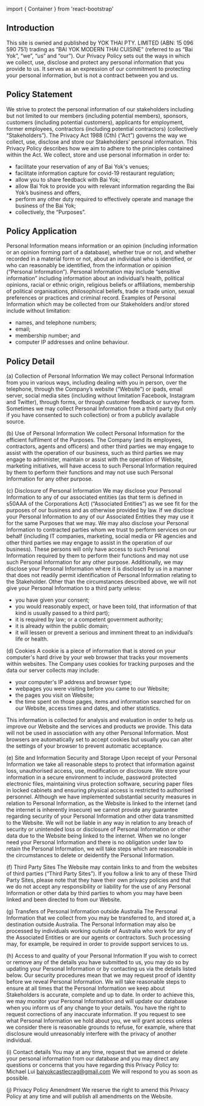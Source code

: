 import { Container } from 'react-bootstrap'

<Container className='markdown'>

## Introduction
This site is owned and published by YOK THAI PTY. LIMITED (ABN: 15 096 590 751) trading as “BAI YOK MODERN THAI CUISINE” (referred to as “Bai Yok”, “we”, “us” and “our”). Our Privacy Policy sets out the ways in which we collect, use, disclose and protect any personal information that you provide to us. It serves as an expression of our commitment to protecting your personal information, but is not a contract between you and us.

## Policy Statement
We strive to protect the personal information of our stakeholders including but not limited to our members (including potential members), sponsors, customers (including potential customers), applicants for employment, former employees, contractors (including potential contractors) (collectively “Stakeholders”). The Privacy Act 1988 (Cth) (“Act”) governs the way we collect, use, disclose and store our Stakeholders’ personal information. This Privacy Policy describes how we aim to adhere to the principles contained within the Act.
We collect, store and use personal information in order to:
* facilitate your reservation of any of Bai Yok's venues;
* facilitate information capture for covid-19 restaurant regulation;
* allow you to share feedback with Bai Yok;
* allow Bai Yok to provide you with relevant information regarding the Bai Yok’s business and offers,
* perform any other duty required to effectively operate and manage the business of the Bai Yok;
* collectively, the “Purposes”.

## Policy Application
Personal Information means information or an opinion (including information or an opinion forming part of a database), whether true or not, and whether recorded in a material form or not, about an individual who is identified, or who can reasonably be identified, from the information or opinion (“Personal Information”). Personal Information may include “sensitive information” including information about an individual’s health, political opinions, racial or ethnic origin, religious beliefs or affiliations, membership of political organisations, philosophical beliefs, trade or trade union, sexual preferences or practices and criminal record.
Examples of Personal Information which may be collected from our Stakeholders and/or stored include without limitation:
* names, and telephone numbers;
* email;
* membership number; and
* computer IP addresses and online behaviour.

## Policy Detail
(a) Collection of Personal Information
We may collect Personal Information from you in various ways, including dealing with you in person, over the telephone, through the Company’s website (“Website”) or ipads, email server, social media sites (including without limitation Facebook, Instagram and Twitter), through forms, or through customer feedback or survey form. Sometimes we may collect Personal Information from a third party (but only if you have consented to such collection) or from a publicly available source.

(b) Use of Personal Information
We collect Personal Information for the efficient fulfilment of the Purposes. The Company (and its employees, contractors, agents and officers) and other third parties we may engage to assist with the operation of our business, such as third parties we may engage to administer, maintain or assist with the operation of Website, marketing initiatives, will have access to such Personal Information required by them to perform their functions and may not use such Personal Information for any other purpose.

(c) Disclosure of Personal Information
We may disclose your Personal Information to any of our associated entities (as that term is defined in s50AAA of the Corporations Act) (“Associated Entities”) as we see fit for the purposes of our business and as otherwise provided by law. If we disclose your Personal Information to any of our Associated Entities they may use it for the same Purposes that we may. We may also disclose your Personal Information to contracted parties whom we trust to perform services on our behalf (including IT companies, marketing, social media or PR agencies and other third parties we may engage to assist in the operation of our business). These persons will only have access to such Personal Information required by them to perform their functions and may not use such Personal Information for any other purpose. Additionally, we may disclose your Personal Information where it is disclosed by us in a manner that does not readily permit identification of Personal Information relating to the Stakeholder. Other than the circumstances described above, we will not give your Personal Information to a third party unless:
* you have given your consent;
* you would reasonably expect, or have been told, that information of that kind is usually passed to a third part);
* it is required by law; or a competent government authority;
* it is already within the public domain;
* it will lessen or prevent a serious and imminent threat to an individual’s life or health.

(d) Cookies
A cookie is a piece of information that is stored on your computer's hard drive by your web browser that tracks your movements within websites. The Company uses cookies for tracking purposes and the data our server collects may include:
* your computer's IP address and browser type;
* webpages you were visiting before you came to our Website;
* the pages you visit on Website;
* the time spent on those pages, items and information searched for on our Website, access times and dates, and other statistics.

This information is collected for analysis and evaluation in order to help us improve our Website and the services and products we provide. This data will not be used in association with any other Personal Information. Most browsers are automatically set to accept cookies but usually you can alter the settings of your browser to prevent automatic acceptance.

(e) Site and Information Security and Storage
Upon receipt of your Personal Information we take all reasonable steps to protect that information against loss, unauthorised access, use, modification or disclosure. We store your information in a secure environment to include, password protected electronic files, maintaining virus protection software, securing paper files in locked cabinets and ensuring physical access is restricted to authorised personnel.
Although we have implemented substantial security measures in relation to Personal Information, as the Website is linked to the internet (and the internet is inherently insecure) we cannot provide any guarantee regarding security of your Personal Information and other data transmitted to the Website. We will not be liable in any way in relation to any breach of security or unintended loss or disclosure of Personal Information or other data due to the Website being linked to the internet. When we no longer need your Personal Information and there is no obligation under law to retain the Personal Information, we will take steps which are reasonable in the circumstances to delete or deidentify the Personal Information.

(f) Third Party Sites
The Website may contain links to and from the websites of third parties (“Third Party Sites”). If you follow a link to any of these Third Party Sites, please note that they have their own privacy policies and that we do not accept any responsibility or liability for the use of any Personal Information or other data by third parties to whom you may have been linked and been directed to from our Website.

(g) Transfers of Personal Information outside Australia
The Personal Information that we collect from you may be transferred to, and stored at, a destination outside Australia. The Personal Information may also be processed by individuals working outside of Australia who work for any of the Associated Entities or are our agents or contractors. Such processing may, for example, be required in order to provide support services to us.

(h) Access to and quality of your Personal Information
If you wish to correct or remove any of the details you have submitted to us, you may do so by updating your Personal Information or by contacting us via the details listed below. Our security procedures mean that we may request proof of identity before we reveal Personal Information. We will take reasonable steps to ensure at all times that the Personal Information we keep about Stakeholders is accurate, complete and up to date. In order to achieve this, we may monitor your Personal Information and will update our database when you inform us of any change to your details. You have the right to request corrections of any inaccurate information. If you request to see what Personal Information we hold about you, we will grant access unless we consider there is reasonable grounds to refuse, for example, where that disclosure would unreasonably interfere with the privacy of another individual.

(i) Contact details
You may at any time, request that we amend or delete your personal information from our database and you may direct any questions or concerns that you have regarding this Privacy Policy to: Michael Lui baiyokcastlecrag@gmail.com We will respond to you as soon as possible.

(j) Privacy Policy Amendment
We reserve the right to amend this Privacy Policy at any time and will publish all amendments on the Website.
</Container>



